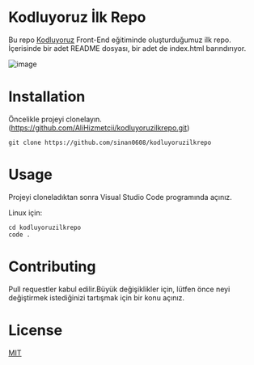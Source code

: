# Kodluyoruz İlk Repo
Bu repo <ins>[Kodluyoruz](https://kodluyoruz.org/tr/kodluyoruz/)</ins> Front-End eğitiminde oluşturduğumuz ilk  repo. İçerisinde bir adet README dosyası, bir adet de index.html barındırıyor.

![image]("C:\Users\alihi\source\repos\kodluyoruzilkrepo\images\ödev_1.png")

# Installation

Öncelikle projeyi clonelayın.(https://github.com/AliHizmetcii/kodluyoruzilkrepo.git)

~~~
git clone https://github.com/sinan0608/kodluyoruzilkrepo
~~~

# Usage

Projeyi cloneladıktan sonra Visual Studio Code programında açınız.

Linux için:

~~~
cd kodluyoruzilkrepo
code .
~~~

# Contributing

Pull requestler kabul edilir.Büyük değişiklikler için, lütfen önce neyi değiştirmek istediğinizi tartışmak için bir konu açınız.

# License
<ins>[MIT](https://www.mit.edu/)</ins>